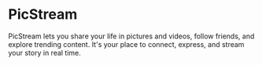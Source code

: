 # PicStream
PicStream lets you share your life in pictures and videos, follow friends, and explore trending content. It's your place to connect, express, and stream your story in real time.
